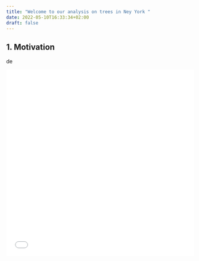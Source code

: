 ```yaml
---
title: "Welcome to our analysis on trees in Ney York "
date: 2022-05-10T16:33:34+02:00
draft: false
---
```


## 1. Motivation 
de

<iframe src="/website/static/htmlmaps/map_tree_allspec.html"
	sandbox="allow-same-origin allow-scripts"
	width="100%"
	height="500"
	scrolling="no"
	seamless="seamless"
	frameborder="0">
</iframe>
